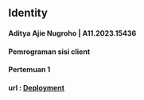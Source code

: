 ## Identity

#### Aditya Ajie Nugroho | A11.2023.15436

#### Pemrograman sisi client

#### Pertemuan 1

#### url : [Deployment](https://adityaajinug.github.io/landing-page-scss/)
